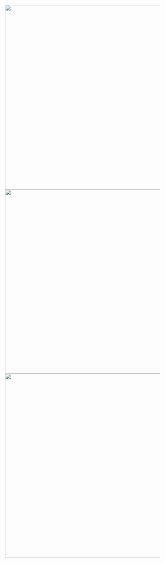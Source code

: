 <img src="https://private-user-images.githubusercontent.com/204514024/425825465-2780c0a9-c506-4e04-a4a8-192564a224fb.jpg" width="600px">
<img src="https://private-user-images.githubusercontent.com/204514024/425825464-f4a7c004-1255-41a5-b122-0a4c884cdc75.jpeg" width="600px">
<img src="https://private-user-images.githubusercontent.com/204514024/425825463-3c3d7017-c01a-464e-ab8a-cb60a854041c.jpeg" width="600px">
